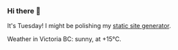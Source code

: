 ### Hi there :wave:

It's Tuesday! I might be polishing my [static site generator](https://github.com/bewuethr/pandoc-bash-blog).

Weather in Victoria BC: sunny, at +15°C.
